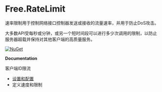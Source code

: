 Free.RateLimit
==============

速率限制用于控制网络接口控制器发送或接收的流量速率，并用于防止DoS攻击。

大多数API受每秒或分钟，或另一个短时间段可以进行多少次调用的限制，以防止服务器超载并保持对其他客户端的高质量服务。

[![NuGet](https://img.shields.io/nuget/v/Free.RateLimit.svg)](https://www.nuget.org/packages/Free.RateLimit/)



**Documentation**

客户端ID限流

- <a href='https://github.com/hueifeng/Free.RateLimit/wiki/%E8%AE%BE%E7%BD%AE%E5%92%8C%E9%85%8D%E7%BD%AE'>设置和配置</a>
- 定义速度和限制
